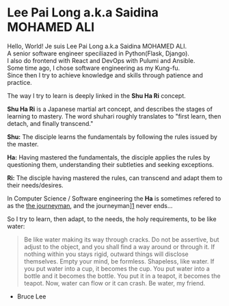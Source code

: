 # Lee Pai Long a.k.a Saidina MOHAMED ALI

Hello, World! Je suis Lee Pai Long a.k.a Saidina MOHAMED ALI.<br>
A senior software engineer speciliazed in Python(Flask, Django).<br>
I also do frontend with React and DevOps with Pulumi and Ansible.<br>
Some time ago, I chose software engineering as my Kung-fu.<br>
Since then I try to achieve knowledge and skills through patience and practice.<br>

The way I try to learn is deeply linked in the **Shu Ha Ri** concept.<br>

**Shu Ha Ri** is a Japanese martial art concept, and describes the stages of learning to mastery.
The word shuhari roughly translates to "first learn, then detach, and finally transcend."

**Shu:** The disciple learns the fundamentals by following the rules issued by the master.

**Ha:** Having mastered the fundamentals, the disciple applies the rules by questioning them, understanding their subtleties and seeking exceptions.

**Ri:** The disciple having mastered the rules, can transcend and adapt them to their needs/desires.

In Computer Science / Software engineering the **Ha** is sometimes refered to as the [the journeyman][1], and the journeyman][1] never ends...

So I try to learn, then adapt, to the needs, the holy requirements, to be like water:

> Be like water making its way through cracks. 
> Do not be assertive,
> but adjust to the object, and you shall find a way around or through it.
> If nothing within you stays rigid, outward things will disclose themselves.
> Empty your mind, be formless. Shapeless, like water.
> If you put water into a cup, it becomes the cup.
> You put water into a bottle and it becomes the bottle.
> You put it in a teapot, it becomes the teapot.
> Now, water can flow or it can crash. Be water, my friend.
- Bruce Lee

[1]: https://en.wikipedia.org/wiki/Journeyman
